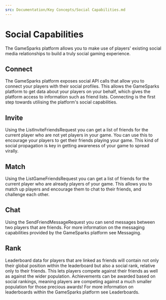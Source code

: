 ```yaml
---
src: Documentation/Key Concepts/Social Capabilities.md
---
```


# Social Capabilities

The GameSparks platform allows you to make use of players' existing social media relationships to build a truly social gaming experience.

## Connect

The GameSparks platform exposes social API calls that allow you to connect your players with their social profiles. This allows the GameSparks platform to get data about your players on your behalf, which gives the platform access to information such as friend lists. Connecting is the first step towards utilising the platform's social capabilities.

## Invite

Using the ListInviteFriendsRequest you can get a list of friends for the current player who are not yet players in your game. You can use this to encourage your players to get their friends playing your game. This kind of social propagation is key in getting awareness of your game to spread virally.

## Match

Using the ListGameFriendsRequest you can get a list of friends for the current player who are already players of your game. This allows you to match up players and encourage them to chat to their friends, and challenge each other.

## Chat

Using the SendFriendMessageRequest you can send messages between two players that are friends. For more information on the messaging capabilities provided by the GameSparks platform see Messaging.

## Rank

Leaderboard data for players that are linked as friends will contain not only their global position within the leaderboard but also a social rank, relative only to their friends. This lets players compete against their friends as well as against the wider population. Achievements can be awarded based on social rankings, meaning players are competing against a much smaller population for those precious awards! For more information on leaderboards within the GameSparks platform see Leaderboards.
